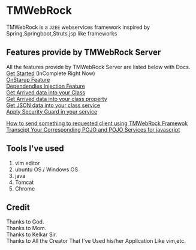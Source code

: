 # TMWebRock
TMWebRock is a `J2EE` webservices framework inspired by Spring,Springboot,Struts,jsp like frameworks


## Features provide by TMWebRock Server
All the features provide by TMWebRock Server are listed below with Docs.
[Get Started](/Documentation/GetStarted.md) (InComplete Right Now)<br>
[OnStarup Feature](/Documentation/OnStartup.md) <br>
[Dependendies Injection Feature](/Documentation/DependenciesInjection.md) <br>
[Get Arrived data into your Class](/Documentation/RequestParameter.md) <br>
[Get Arrived data into your class property](Documentation/injectingClientDataIntoProps.md) <br>
[Get JSON data into your class service](Documentation/GetJSONIntoClassService.md) <br>
[Apply Security Guard in your service](Documentation/SecureAccess.md) <br>

[How to send something to requested client using TMWebRock Framewok](Documentation/sendToClient.md) <br>
[Transcipt Your Corresponding POJO and POJO Services for javascript](Documentation/transciptionOfPOJOAndPOJOServicesByTMWebRockFramwork.md) <br>


## Tools I've used 
1) vim editor
2) ubuntu OS / Windows OS
3) java
4) Tomcat
5) Chrome

## Credit
Thanks to God. <br>
Thanks to Mom. <br>
Thanks to Kelkar Sir.<br>
Thanks to All the Creator That I've Used his/her Application Like vim,etc. <br>

